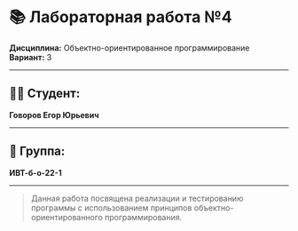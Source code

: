 # 📚 Лабораторная работа №4

**Дисциплина:** Объектно-ориентированное программирование  
**Вариант:** 3  

---

## 👨‍🎓 Студент:  
**Говоров Егор Юрьевич**  

---

## 👥 Группа:  
**ИВТ-б-о-22-1**  

---

> Данная работа посвящена реализации и тестированию программы с использованием принципов объектно-ориентированного программирования.  
